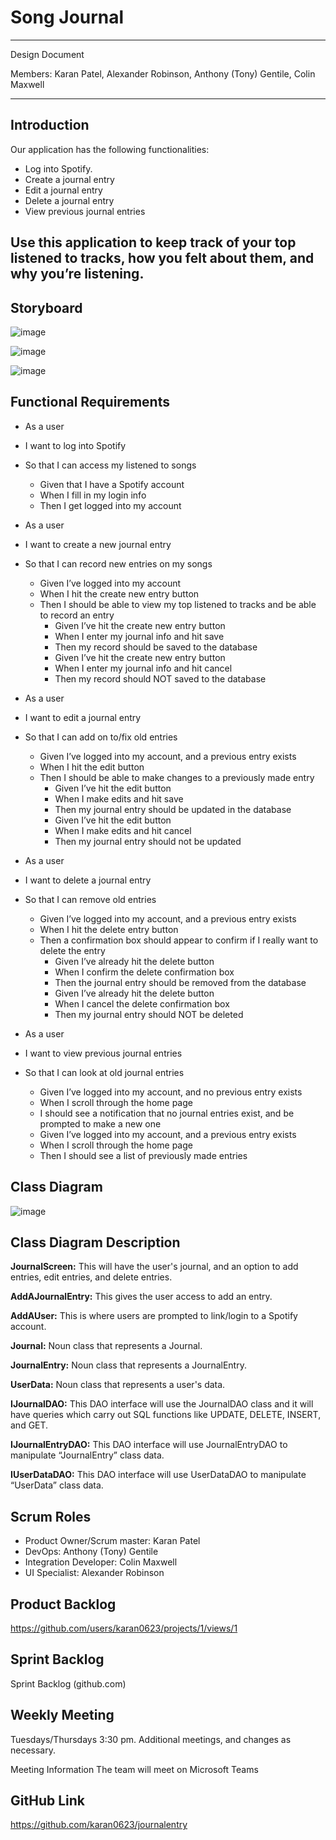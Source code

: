 # Song Journal
---
Design Document

Members: Karan Patel, Alexander Robinson, Anthony (Tony) Gentile, Colin Maxwell

---

## Introduction 

Our application has the following functionalities:   

-	Log into Spotify.
-	Create a journal entry
-	Edit a journal entry
-	Delete a journal entry
-	View previous journal entries


Use this application to keep track of your top listened to tracks, how you felt about them, and why you’re listening.
---

## Storyboard
 
 ![image](https://user-images.githubusercontent.com/64561330/196547283-e21121dc-61d4-4925-83ab-beac5a0d9923.png)

 ![image](https://user-images.githubusercontent.com/64561330/196547315-77a40371-96c8-4321-8e5d-0427387e3e0f.png)

 ![image](https://user-images.githubusercontent.com/64561330/196547328-50f2534b-bd38-478d-bf0a-70f40c8822ad.png)



## Functional Requirements

*	As a user
*	I want to log into Spotify
*	So that I can access my listened to songs
    *  Given that I have a Spotify account
    *  When I fill in my login info
    *	Then I get logged into my account

*	As a user
*	I want to create a new journal entry
*	So that I can record new entries on my songs
    *	Given I’ve logged into my account
    *	When I hit the create new entry button
    *	Then I should be able to view my top listened to tracks and be able to record an entry
        *	Given I’ve hit the create new entry button
        *	When I enter my journal info and hit save
        *	Then my record should be saved to the database
        *	Given I’ve hit the create new entry button
        *	When I enter my journal info and hit cancel
        *	Then my record should NOT saved to the database

*	As a user
*	I want to edit a journal entry
*	So that I can add on to/fix old entries 
    *	Given I’ve logged into my account, and a previous entry exists
    *	When I hit the edit button
    *	Then I should be able to make changes to a previously made entry
        *	Given I’ve hit the edit button
        *	When I make edits and hit save
        *	Then my journal entry should be updated in the database
        *	Given I’ve hit the edit button
        *	When I make edits and hit cancel
        *	Then my journal entry should not be updated

*	As a user
*	I want to delete a journal entry
*	So that I can remove old entries
    *	Given I’ve logged into my account, and a previous entry exists
    *	When I hit the delete entry button
    *	Then a confirmation box should appear to confirm if I really want to delete the entry
        *	Given I’ve already hit the delete button
        *	When I confirm the delete confirmation box
        *	Then the journal entry should be removed from the database
        *	Given I’ve already hit the delete button
        *	When I cancel the delete confirmation box
        *	Then my journal entry should NOT be deleted



*	As a user
*	I want to view previous journal entries
*	So that I can look at old journal entries
    *	Given I’ve logged into my account, and no previous entry exists
    *	When I scroll through the home page
    *	I should see a notification that no journal entries exist, and be prompted to make a new one
    *	Given I’ve logged into my account, and a previous entry exists
    *	When I scroll through the home page
    *	Then I should see a list of previously made entries

## Class Diagram
![image](https://user-images.githubusercontent.com/64561330/196547380-205a30ba-d2d1-45f4-99e6-276f4f242594.png)

 
## Class Diagram Description


**JournalScreen:** This will have the user's journal, and an option to add entries, edit entries, and delete entries.

**AddAJournalEntry:**  This gives the user access to add an entry.

**AddAUser:**  This is where users are prompted to link/login to a Spotify account.

**Journal:** Noun class that represents a Journal.

**JournalEntry:** Noun class that represents a JournalEntry.

**UserData:**  Noun class that represents a user's data.

**IJournalDAO:** This DAO interface will use the JournalDAO class and it will have queries which carry out SQL functions like UPDATE, DELETE, INSERT, and GET.

**IJournalEntryDAO:** This DAO interface will use JournalEntryDAO to manipulate “JournalEntry” class data.

**IUserDataDAO:** This DAO interface will use UserDataDAO to manipulate “UserData” class data.

## Scrum Roles

- Product Owner/Scrum master: Karan Patel  
- DevOps: Anthony (Tony) Gentile
- Integration Developer: Colin Maxwell 
- UI Specialist:  Alexander Robinson

## Product Backlog
https://github.com/users/karan0623/projects/1/views/1

## Sprint Backlog
Sprint Backlog (github.com)

## Weekly Meeting

Tuesdays/Thursdays 3:30 pm. Additional meetings, and changes as necessary.

Meeting Information
The team will meet on Microsoft Teams

## GitHub Link
https://github.com/karan0623/journalentry

